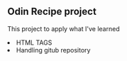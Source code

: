 ## Odin Recipe project
<p>This project to apply what I've learned </p>

<li>HTML TAGS </li>
<li>Handling gitub repository </li>
